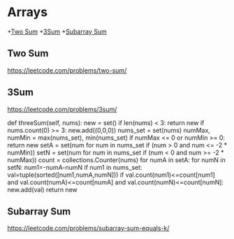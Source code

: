 # Arrays

+[Two Sum](#two-sum)
+[3Sum](#3sum)
+[Subarray Sum](#subarray-sum)

## Two Sum

https://leetcode.com/problems/two-sum/


## 3Sum

https://leetcode.com/problems/3sum/


   
   def threeSum(self, nums):
        new = set() 
        if len(nums) < 3: return new 
        if nums.count(0) >= 3: new.add((0,0,0)) 
        nums_set = set(nums)
        numMax, numMin = max(nums_set), min(nums_set)
        if numMax <= 0 or numMin >= 0: return new
        setA = set(num for num in nums_set if (num > 0 and num <= -2 * numMin))
        setN = set(num for num in nums_set if (num < 0 and num >= -2 * numMax)) 
        count = collections.Counter(nums)
        for numA in setA:
            for numN in setN:
                num1=-numA-numN
                if num1 in nums_set:
                    val=tuple(sorted([num1,numA,numN]))
                    if val.count(num1)<=count[num1] and val.count(numA)<=count[numA] and val.count(numN)<=count[numN]:
                        new.add(val)
        return new
        
## Subarray Sum

https://leetcode.com/problems/subarray-sum-equals-k/
